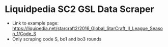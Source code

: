 # Liquidpedia SC2 GSL Data Scraper

* Link to example page: https://liquipedia.net/starcraft2/2016_Global_StarCraft_II_League_Season_1/Code_S
* Only scraping code S, bo1 and bo3 rounds